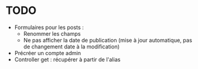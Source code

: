 # TODO

- Formulaires pour les posts :
    - Renommer les champs
    - Ne pas afficher la date de publication (mise à jour automatique, pas de changement date à la modification)
- Précréer un compte admin
- Controller get : récupérer à partir de l'alias
